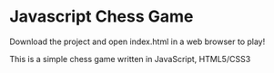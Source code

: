 # Javascript Chess Game

Download the  project and open index.html in a web browser to play!

This is a simple chess game written in JavaScript, HTML5/CSS3


